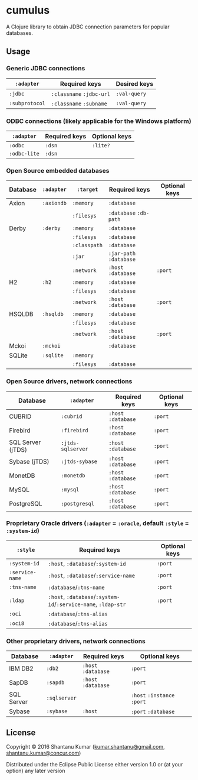 # cumulus

A Clojure library to obtain JDBC connection parameters for popular databases.

## Usage

### Generic JDBC connections

| `:adapter`     | Required keys            | Desired keys |
|----------------|--------------------------|--------------|
| `:jdbc`        | `:classname` `:jdbc-url` | `:val-query` |
| `:subprotocol` | `:classname` `:subname`  | `:val-query` |


### ODBC connections (likely applicable for the Windows platform)

| `:adapter`   | Required keys | Optional keys |
|--------------|---------------|---------------|
| `:odbc`      | `:dsn`        | `:lite?`      |
| `:odbc-lite` | `:dsn`        |               |


### Open Source embedded databases

| Database | `:adapter` | `:target`  | Required keys           | Optional keys |
|----------|------------|------------|-------------------------|---------------|
| Axion    | `:axiondb` | `:memory`  | `:database`             |               |
|          |            | `:filesys` | `:database` `:db-path`  |               |
| Derby    | `:derby`   | `:memory`  | `:database`             |               |
|          |            | `:filesys` | `:database`             |               |
|          |            |`:classpath`| `:database`             |               |
|          |            | `:jar`     | `:jar-path` `:database` |               |
|          |            | `:network` | `:host` `:database`     | `:port`       |
| H2       | `:h2`      | `:memory`  | `:database`             |               |
|          |            | `:filesys` | `:database`             |               |
|          |            | `:network` | `:host` `:database`     | `:port`       |
| HSQLDB   | `:hsqldb`  | `:memory`  | `:database`             |               |
|          |            | `:filesys` | `:database`             |               |
|          |            | `:network` | `:host` `:database`     | `:port`       |
| Mckoi    | `:mckoi`   |            | `:database`             |               |
| SQLite   | `:sqlite`  | `:memory`  |                         |               |
|          |            | `:filesys` | `:database`             |               |


### Open Source drivers, network connections

| Database          | `:adapter`        | Required keys       | Optional keys |
|-------------------|-------------------|---------------------|---------------|
| CUBRID            | `:cubrid`         | `:host` `:database` | `:port`       |
| Firebird          | `:firebird`       | `:host` `:database` | `:port`       |
| SQL Server (jTDS) | `:jtds-sqlserver` | `:host` `:database` | `:port`       |
| Sybase (jTDS)     | `:jtds-sybase`    | `:host` `:database` | `:port`       |
| MonetDB           | `:monetdb`        | `:host` `:database` | `:port`       |
| MySQL             | `:mysql`          | `:host` `:database` | `:port`       |
| PostgreSQL        | `:postgresql`     | `:host` `:database` | `:port`       |


### Proprietary Oracle drivers (`:adapter` = `:oracle`, default `:style` = `:system-id`)

|`:style`       | Required keys                       | Optional keys |
|---------------|-------------------------------------|---------------|
|`:system-id`   | `:host`, `:database`/`:system-id`   | `:port`       |
|`:service-name`| `:host`, `:database`/`:service-name`| `:port`       |
|`:tns-name`    | `:database`/`:tns-name`             | `:port`       |
|`:ldap`        | `:host`, `:database`/`:system-id`/`:service-name`, `:ldap-str` | `:port` |
|`:oci`         | `:database`/`:tns-alias`            |               |
|`:oci8`        | `:database`/`:tns-alias`            |               |


### Other proprietary drivers, network connections

| Database   | `:adapter`   | Required keys                    | Optional keys |
|------------|--------------|----------------------------------|---------------|
| IBM DB2    | `:db2`       | `:host` `:database`              | `:port`       |
| SapDB      | `:sapdb`     | `:host` `:database`              | `:port`       |
| SQL Server | `:sqlserver` |                                  | `:host` `:instance` `:port` |
| Sybase     | `:sybase`    | `:host`                          | `:port` `:database` |



## License

Copyright © 2016 Shantanu Kumar (kumar.shantanu@gmail.com, shantanu.kumar@concur.com)

Distributed under the Eclipse Public License either version 1.0 or (at
your option) any later version
